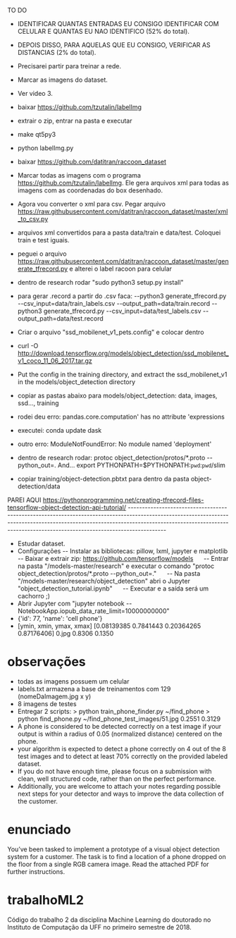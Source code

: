 TO DO
- IDENTIFICAR QUANTAS ENTRADAS EU CONSIGO IDENTIFICAR COM CELULAR E QUANTAS EU NAO IDENTIFICO (52% do total).
- DEPOIS DISSO, PARA AQUELAS QUE EU CONSIGO, VERIFICAR AS DISTANCIAS (2% do total).
- Precisarei partir para treinar a rede.
- Marcar as imagens do dataset.
- Ver video 3.

- baixar https://github.com/tzutalin/labelImg
- extrair o zip, entrar na pasta e executar 
- make qt5py3
- python labelImg.py
- baixar https://github.com/datitran/raccoon_dataset
- Marcar todas as imagens com o programa https://github.com/tzutalin/labelImg. Ele gera arquivos xml para todas as imagens com as coordenadas do box desenhado.
- Agora vou converter o xml para csv. Pegar arquivo https://raw.githubusercontent.com/datitran/raccoon_dataset/master/xml_to_csv.py
- arquivos xml convertidos para a pasta data/train e data/test. Coloquei train e test iguais.
- peguei o arquivo https://raw.githubusercontent.com/datitran/raccoon_dataset/master/generate_tfrecord.py e alterei o label racoon para celular
- dentro de research rodar "sudo python3 setup.py install"
- para gerar .record a partir do .csv faca: 
--python3 generate_tfrecord.py --csv_input=data/train_labels.csv --output_path=data/train.record
--python3 generate_tfrecord.py --csv_input=data/test_labels.csv --output_path=data/test.record
- Criar o arquivo "ssd_mobilenet_v1_pets.config" e colocar dentro
- curl -O http://download.tensorflow.org/models/object_detection/ssd_mobilenet_v1_coco_11_06_2017.tar.gz
- Put the config in the training directory, and extract the ssd_mobilenet_v1 in the models/object_detection directory
- copiar as pastas abaixo para models/object_detection: data, images, ssd..., training
- rodei deu erro: pandas.core.computation' has no attribute 'expressions
- executei: conda update dask
- outro erro: ModuleNotFoundError: No module named 'deployment'
- dentro de research rodar: protoc object_detection/protos/*.proto --python_out=.
And...
export PYTHONPATH=$PYTHONPATH:`pwd`:`pwd`/slim
- copiar training/object-detection.pbtxt para dentro da pasta object-detection/data










PAREI AQUI https://pythonprogramming.net/creating-tfrecord-files-tensorflow-object-detection-api-tutorial/ -------------------------------------------------------------------------------------------------------------------------------------------------------------------------------------------------------------------------------------------------------


- Estudar dataset.
- Configurações
      -- Instalar as bibliotecas: pillow, lxml, jupyter e matplotlib
      -- Baixar e extrair zip: https://github.com/tensorflow/models
      -- Entrar na pasta "/models-master/research" e executar o comando "protoc object_detection/protos/*.proto --python_out=."
      -- Na pasta "/models-master/research/object_detection" abri o Jupyter "object_detection_tutorial.ipynb"
      -- Executar e a saída será um cachorro ;)
- Abrir Jupyter com "jupyter notebook --NotebookApp.iopub_data_rate_limit=10000000000"
- {'id': 77, 'name': 'cell phone'}
- [ymin, xmin, ymax, xmax] [0.08139385 0.7841443  0.20364265 0.87176406] 0.jpg 0.8306 0.1350

# observações
- todas as imagens possuem um celular
- labels.txt armazena a base de treinamentos com 129 (nomeDaImagem.jpg x y)
- 8 imagens de testes
- Entregar 2 scripts: 
      > python train_phone_finder.py ~/find_phone
      > python find_phone.py ~/find_phone_test_images/51.jpg
        0.2551 0.3129
 - A phone is considered to be detected correctly on a test image if your output is within a radius of 0.05 (normalized distance) centered on the phone.
- your algorithm is expected to detect a phone correctly on 4 out of the 8 test images and to detect at least 70% correctly on the provided labeled dataset. 
- If you do not have enough time, please focus on a submission with clean, well structured code, rather than on the perfect performance.
- Additionally, you are welcome to attach your notes regarding possible next steps for your detector and ways to improve the data collection of the customer.

# enunciado
You’ve been tasked to implement a prototype of a visual object detection system for a customer. The task is to find a location of a phone dropped on the floor from a single RGB camera image. Read the attached PDF for further instructions.

# trabalhoML2
Código do trabalho 2 da disciplina Machine Learning do doutorado no Instituto de Computação da UFF no primeiro semestre de 2018.
